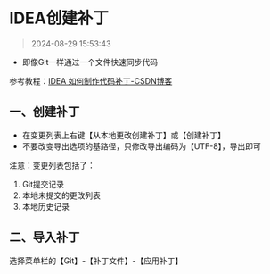 # IDEA创建补丁

> 2024-08-29 15:53:43

* 即像Git一样通过一个文件快速同步代码

参考教程：[IDEA 如何制作代码补丁-CSDN博客](https://blog.csdn.net/zhangdaiscott/article/details/132334082)

## 一、创建补丁

* 在变更列表上右键【从本地更改创建补丁】或【创建补丁】
* 不要改变导出选项的基路径，只修改导出编码为【UTF-8】，导出即可

注意：变更列表包括了：

1. Git提交记录
2. 本地未提交的更改列表
3. 本地历史记录

## 二、导入补丁

选择菜单栏的【Git】-【补丁文件】-【应用补丁】